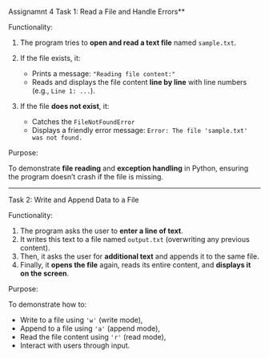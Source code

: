 Assignamnt 4 Task 1: Read a File and Handle Errors**

Functionality:

1. The program tries to **open and read a text file** named `sample.txt`.
2. If the file exists, it:

   * Prints a message: `"Reading file content:"`
   * Reads and displays the file content **line by line** with line numbers (e.g., `Line 1: ...`).
3. If the file **does not exist**, it:

   * Catches the `FileNotFoundError`
   * Displays a friendly error message:
     `Error: The file 'sample.txt' was not found.`

Purpose:

To demonstrate **file reading** and **exception handling** in Python, ensuring the program doesn’t crash if the file is missing.

---

Task 2: Write and Append Data to a File

Functionality:

1. The program asks the user to **enter a line of text**.
2. It writes this text to a file named `output.txt` (overwriting any previous content).
3. Then, it asks the user for **additional text** and appends it to the same file.
4. Finally, it **opens the file** again, reads its entire content, and **displays it on the screen**.

Purpose:

To demonstrate how to:

* Write to a file using `'w'` (write mode),
* Append to a file using `'a'` (append mode),
* Read the file content using `'r'` (read mode),
* Interact with users through input.

